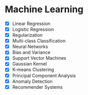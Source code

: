 # Machine Learning

+ [x] Linear Regression
+ [x] Logistic Regression
+ [x] Regularization
+ [x] Multi-class Classification
+ [x] Neural Networks
+ [x] Bias and Variance
+ [x] Support Vector Machines
+ [x] Gaussian Kernel
+ [x] K-means Clustering
+ [x] Principal Component Analysis
+ [x] Anomaly Detection
+ [x] Recommender Systems
